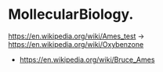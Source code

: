 # MollecularBiology.
https://en.wikipedia.org/wiki/Ames_test -> https://en.wikipedia.org/wiki/Oxybenzone
- https://en.wikipedia.org/wiki/Bruce_Ames
